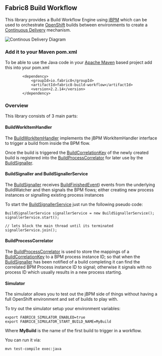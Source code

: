 ## Fabric8 Build Workflow

This library provides a Build Workflow Engine using [jBPM](http://jbpm.org/) which can be used to orchestrate [OpenShift](http://openshift.github.io/) builds between environments to create a [Continuous Delivery](http://en.wikipedia.org/wiki/Continuous_delivery) mechanism.


![Continous Delivery Diagram](http://upload.wikimedia.org/wikipedia/commons/7/74/Continuous_Delivery_process_diagram.png)

### Add it to your Maven pom.xml

To be able to use the Java code in your [Apache Maven](http://maven.apache.org/) based project add this into your pom.xml

            <dependency>
                <groupId>io.fabric8</groupId>
                <artifactId>fabric8-build-workflow</artifactId>
                <version>2.2.14</version>
            </dependency>

### Overview

This library consists of 3 main parts:

#### BuildWorkItemHandler

The [BuildWorkItemHandler](https://github.com/fabric8io/fabric8/blob/master/components/fabric8-build-workflow/src/main/java/io/fabric8/io/fabric8/workflow/build/trigger/BuildWorkItemHandler.java#L30) implements the jBPM WorkItemHandler interface to trigger a build from inside the BPM flow.

Once the build is triggered the [BuildCorrelationKey](https://github.com/fabric8io/fabric8/blob/master/components/fabric8-build-workflow/src/main/java/io/fabric8/io/fabric8/workflow/build/BuildCorrelationKey.java#L23) of the newly created build is registered into the [BuildProcessCorrelator](https://github.com/fabric8io/fabric8/blob/master/components/fabric8-build-workflow/src/main/java/io/fabric8/io/fabric8/workflow/build/correlate/BuildProcessCorrelator.java#L29) for later use by the [BuildSignaller](https://github.com/fabric8io/fabric8/blob/master/components/fabric8-build-workflow/src/main/java/io/fabric8/io/fabric8/workflow/build/signal/BuildSignaller.java#L37).

#### BuildSignaller and BuildSignallerService

The [BuildSignaller](https://github.com/fabric8io/fabric8/blob/master/components/fabric8-build-workflow/src/main/java/io/fabric8/io/fabric8/workflow/build/signal/BuildSignaller.java#L37) receives [BuildFinishedEvent](https://github.com/fabric8io/fabric8/blob/master/components/fabric8-build-workflow/src/main/java/io/fabric8/io/fabric8/workflow/build/signal/BuildSignaller.java#L57)) events from the underlying BuildWatcher and then signals the BPM flows; either creating new process instances or signalling existing process instances

To start the [BuildSignallerService](https://github.com/fabric8io/fabric8/blob/master/components/fabric8-build-workflow/src/main/java/io/fabric8/io/fabric8/workflow/build/signal/BuildSignallerService.java#L31) just run the following pseudo code:

    BuildSignallerService signallerService = new BuildSignallerService();
    signallerService.start();

    // lets block the main thread until its terminated
    signallerService.join();

#### BuildProcessCorrelator

The [BuildProcessCorrelator](https://github.com/fabric8io/fabric8/blob/master/components/fabric8-build-workflow/src/main/java/io/fabric8/io/fabric8/workflow/build/correlate/BuildProcessCorrelator.java#L29) is used to store the mappings of a [BuildCorrelationKey](https://github.com/fabric8io/fabric8/blob/master/components/fabric8-build-workflow/src/main/java/io/fabric8/io/fabric8/workflow/build/BuildCorrelationKey.java#L23) to a BPM process instance ID; so that when the [BuildSignaller](https://github.com/fabric8io/fabric8/blob/master/components/fabric8-build-workflow/src/main/java/io/fabric8/io/fabric8/workflow/build/signal/BuildSignaller.java#L37) has been notified of a build completing it can find the correlated BPM Process instance ID to signal; otherwise it signals with no process ID which usually results in a new process starting.


#### Simulator

The simulator allows you to test out the jBPM side of things without having a full OpenShift environment and set of builds to play with.

To try out the simulator setup your environment variables:

    export FABRIC8_SIMULATOR_ENABLED=true
    export FABRIC8_SIMULATOR_START_BUILD_NAME=MyBuild

Where **MyBuild** is the name of the first build to trigger in a workflow.

You can run it via:

    mvn test-compile exec:java
